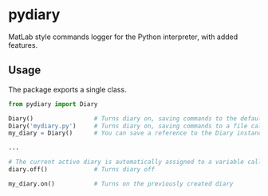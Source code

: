 # pydiary
MatLab style commands logger for the Python interpreter, with added features.

## Usage
The package exports a single class.
```python
from pydiary import Diary

Diary()                 # Turns diary on, saving commands to the default file diary.py
Diary('mydiary.py')     # Turns diary on, saving commands to a file called mydiary.py in the current directory
my_diary = Diary()      # You can save a reference to the Diary instance to use it later

...

# The current active diary is automatically assigned to a variable called "diary"
diary.off()             # Turns diary off

my_diary.on()           # Turns on the previously created diary
```
